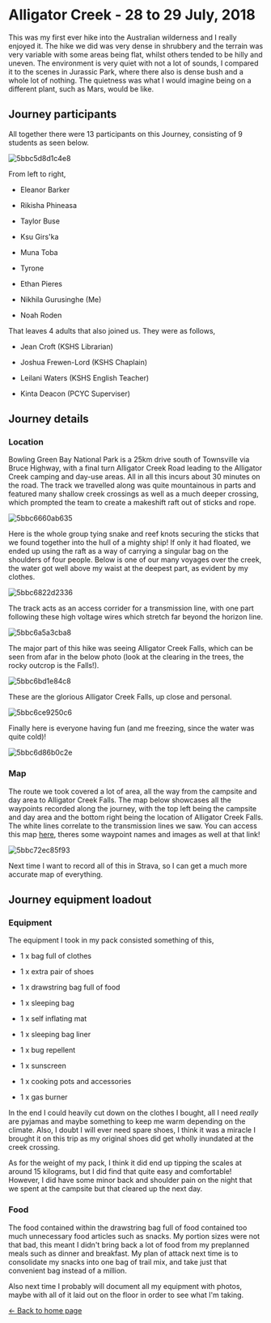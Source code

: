 # Alligator Creek - 28 to 29 July, 2018

This was my first ever hike into the Australian wilderness and I really enjoyed it. The hike we did was very dense in shrubbery and the terrain was very variable with some areas being flat, whilst others tended to be hilly and uneven. The environment is very quiet with not a lot of sounds, I compared it to the scenes in Jurassic Park, where there also is dense bush and a whole lot of nothing. The quietness was what I would imagine being on a different plant, such as Mars, would be like.

## Journey participants

All together there were 13 participants on this Journey, consisting of 9 students as seen below.

![5bbc5d8d1c4e8](https://i.loli.net/2018/10/09/5bbc5d8d1c4e8.jpg)

From left to right,

- Eleanor Barker

- Rikisha Phineasa

- Taylor Buse

- Ksu Girs'ka

- Muna Toba

- Tyrone

- Ethan Pieres

- Nikhila Gurusinghe (Me)

- Noah Roden

That leaves 4 adults that also joined us. They were as follows,

- Jean Croft (KSHS Librarian)

- Joshua Frewen-Lord (KSHS Chaplain)

- Leilani Waters (KSHS English Teacher)

- Kinta Deacon (PCYC Superviser)

## Journey details

### Location

Bowling Green Bay National Park is a 25km drive south of Townsville via Bruce Highway, with a final turn Alligator Creek Road leading to the Alligator Creek camping and day-use areas. All in all this incurs about 30 minutes on the road. The track we travelled along was quite mountainous in parts and featured many shallow creek crossings as well as a much deeper crossing, which prompted the team to create a makeshift raft out of sticks and rope.

![5bbc6660ab635](https://i.loli.net/2018/10/09/5bbc6660ab635.jpg)

Here is the whole group tying snake and reef knots securing the sticks that we found together into the hull of a mighty ship! If only it had floated, we ended up using the raft as a way of carrying a singular bag on the shoulders of four people. Below is one of our many voyages over the creek, the water got well above my waist at the deepest part, as evident by my clothes.

![5bbc6822d2336](https://i.loli.net/2018/10/09/5bbc6822d2336.jpg)

The track acts as an access corrider for a transmission line, with one part following these high voltage wires which stretch far beyond the horizon line.

![5bbc6a5a3cba8](https://i.loli.net/2018/10/09/5bbc6a5a3cba8.jpg)

The major part of this hike was seeing Alligator Creek Falls, which can be seen from afar in the below photo (look at the clearing in the trees, the rocky outcrop is the Falls!).

![5bbc6bd1e84c8](https://i.loli.net/2018/10/09/5bbc6bd1e84c8.jpg)

These are the glorious Alligator Creek Falls, up close and personal.

![5bbc6ce9250c6](https://i.loli.net/2018/10/09/5bbc6ce9250c6.jpg)

Finally here is everyone having fun (and me freezing, since the water was quite cold)!

![5bbc6d86b0c2e](https://i.loli.net/2018/10/09/5bbc6d86b0c2e.jpg)

### Map

The route we took covered a lot of area, all the way from the campsite and day area to Alligator Creek Falls. The map below showcases all the waypoints recorded along the journey, with the top left being the campsite and day area and the bottom right being the location of Alligator Creek Falls. The white lines correlate to the transmission lines we saw. You can access this map [here](https://drive.google.com/open?id=1ezpSHgLPYgO7Axf5CQmAoAjNjCYvcI_r&usp=sharing), theres some waypoint names and images as well at that link!

![5bbc72ec85f93](https://i.loli.net/2018/10/09/5bbc72ec85f93.png)

Next time I want to record all of this in Strava, so I can get a much more accurate map of everything.

## Journey equipment loadout

### Equipment

The equipment I took in my pack consisted something of this,

- 1 x bag full of clothes

- 1 x extra pair of shoes 

- 1 x drawstring bag full of food

- 1 x sleeping bag

- 1 x self inflating mat

- 1 x sleeping bag liner

- 1 x bug repellent 

- 1 x sunscreen

- 1 x cooking pots and accessories

- 1 x gas burner

In the end I could heavily cut down on the clothes I bought, all I need *really* are pyjamas and maybe something to keep me warm depending on the climate. Also, I doubt I will ever need spare shoes, I think it was a miracle I brought it on this trip as my original shoes did get wholly inundated at the creek crossing. 

As for the weight of my pack, I think it did end up tipping the scales at around 15 kilograms, but I did find that quite easy and comfortable! However, I did have some minor back and shoulder pain on the night that we spent at the campsite but that cleared up the next day.

### Food

The food contained within the drawstring bag full of food contained too much unnecessary food articles such as snacks. My portion sizes were not that bad, this meant I didn't bring back a lot of food from my preplanned meals such as dinner and breakfast. My plan of attack next time is to consolidate my snacks into one bag of trail mix, and take just that convenient bag instead of a million. 

Also next time I probably will document all my equipment with photos, maybe with all of it laid out on the floor in order to see what I'm taking.

[← Back to home page](https://riversharp4.github.io/DukeOfEdinburgh/)
